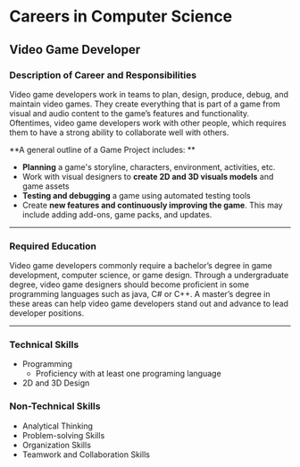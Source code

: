 # Careers in Computer Science

## Video Game Developer

### Description of Career and Responsibilities
Video game developers work in teams to plan, design, produce, debug, and maintain video games. They create everything that is part of a game from visual and audio content to the game’s features and functionality. Oftentimes, video game developers work with other people, which requires them to have a strong ability to collaborate well with others. 

**A general outline of a Game Project includes: **

* **Planning** a game's storyline, characters, environment, activities, etc. 
* Work with visual designers to **create 2D and 3D visuals models** and game assets
* **Testing and debugging** a game using automated testing tools
* Create **new features and continuously improving the game**. This may include adding add-ons, game packs, and updates. 
---
### Required Education
Video game developers commonly require a bachelor’s degree in game development, computer science, or game design. Through a undergraduate degree, video game designers should become proficient in some programming languages such as java, C# or C++. A master’s degree in these areas can help video game developers stand out and advance to lead developer positions. 

---
### Technical Skills
* Programming
  * Proficiency with at least one programing language
* 2D and 3D Design 

### Non-Technical Skills
* Analytical Thinking
* Problem-solving Skills
* Organization Skills
* Teamwork and Collaboration Skills
